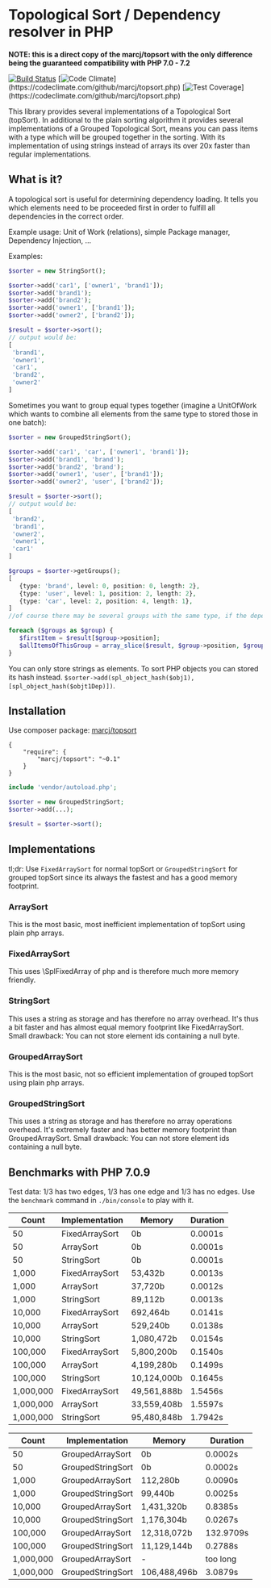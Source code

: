 # Topological Sort / Dependency resolver in PHP

**NOTE: this is a direct copy of the marcj/topsort with the only difference being the guaranteed compatibility 
with PHP 7.0 - 7.2**

[![Build Status](https://travis-ci.org/marcj/topsort.php.svg)](https://travis-ci.org/marcj/topsort.php)
[![Code Climate](https://codeclimate.com/github/marcj/topsort.php/badges/gpa.svg?)](https://codeclimate.com/github/marcj/topsort.php)
[![Test Coverage](https://codeclimate.com/github/marcj/topsort.php/badges/coverage.svg?)](https://codeclimate.com/github/marcj/topsort.php)

This library provides several implementations of a Topological Sort (topSort).
In additional to the plain sorting algorithm it provides several implementations of a Grouped Topological Sort,
means you can pass items with a type which will be grouped together in the sorting. With its implementation
of using strings instead of arrays its over 20x faster than regular implementations.

## What is it?

A topological sort is useful for determining dependency loading. It tells you which elements need to be proceeded first
in order to fulfill all dependencies in the correct order.

Example usage: Unit of Work (relations), simple Package manager, Dependency Injection, ...

Examples:
 
```php
$sorter = new StringSort();

$sorter->add('car1', ['owner1', 'brand1']);
$sorter->add('brand1');
$sorter->add('brand2');
$sorter->add('owner1', ['brand1']);
$sorter->add('owner2', ['brand2']);

$result = $sorter->sort();
// output would be:
[
 'brand1',
 'owner1',
 'car1',
 'brand2',
 'owner2'
]
```

Sometimes you want to group equal types together (imagine a UnitOfWork which wants to combine all elements from the
same type to stored those in one batch):

```php
$sorter = new GroupedStringSort();

$sorter->add('car1', 'car', ['owner1', 'brand1']);
$sorter->add('brand1', 'brand');
$sorter->add('brand2', 'brand');
$sorter->add('owner1', 'user', ['brand1']);
$sorter->add('owner2', 'user', ['brand2']);

$result = $sorter->sort();
// output would be:
[
 'brand2',
 'brand1',
 'owner2',
 'owner1',
 'car1'
]

$groups = $sorter->getGroups();
[
   {type: 'brand', level: 0, position: 0, length: 2},
   {type: 'user', level: 1, position: 2, length: 2},
   {type: 'car', level: 2, position: 4, length: 1},
]
//of course there may be several groups with the same type, if the dependency graphs makes this necessary.

foreach ($groups as $group) {
   $firstItem = $result[$group->position];
   $allItemsOfThisGroup = array_slice($result, $group->position, $group->length);
}
```

You can only store strings as elements.
To sort PHP objects you can stored its hash instead. `$sorter->add(spl_object_hash($obj1), [spl_object_hash($objt1Dep)])`. 

## Installation

Use composer package: [marcj/topsort](https://packagist.org/packages/marcj/topsort)
```
{
    "require": {
        "marcj/topsort": "~0.1"
    }
}
```

```php
include 'vendor/autoload.php';

$sorter = new GroupedStringSort;
$sorter->add(...);

$result = $sorter->sort();
```

## Implementations

tl;dr: Use `FixedArraySort` for normal topSort or `GroupedStringSort` for grouped topSort since its always the fastest
and has a good memory footprint.

### ArraySort

This is the most basic, most inefficient implementation of topSort using plain php arrays.

### FixedArraySort

This uses \SplFixedArray of php and is therefore much more memory friendly.

### StringSort

This uses a string as storage and has therefore no array overhead. It's thus a bit faster and has almost equal
memory footprint like FixedArraySort.
Small drawback: You can not store element ids containing a null byte.

### GroupedArraySort

This is the most basic, not so efficient implementation of grouped topSort using plain php arrays.

### GroupedStringSort

This uses a string as storage and has therefore no array operations overhead. It's extremely faster
 and has better memory footprint than GroupedArraySort.
Small drawback: You can not store element ids containing a null byte.

## Benchmarks with PHP 7.0.9

Test data: 1/3 has two edges, 1/3 has one edge and 1/3 has no edges. Use the `benchmark` command in `./bin/console`
to play with it.

| Count     | Implementation | Memory       | Duration |
|-----------|----------------|--------------|----------|
| 50        | FixedArraySort |           0b | 0.0001s  |
| 50        | ArraySort      |           0b | 0.0001s  |
| 50        | StringSort     |           0b | 0.0001s  |
| 1,000     | FixedArraySort |      53,432b | 0.0013s  |
| 1,000     | ArraySort      |      37,720b | 0.0012s  |
| 1,000     | StringSort     |      89,112b | 0.0013s  |
| 10,000    | FixedArraySort |     692,464b | 0.0141s  |
| 10,000    | ArraySort      |     529,240b | 0.0138s  |
| 10,000    | StringSort     |   1,080,472b | 0.0154s  |
| 100,000   | FixedArraySort |   5,800,200b | 0.1540s  |
| 100,000   | ArraySort      |   4,199,280b | 0.1499s  |
| 100,000   | StringSort     |  10,124,000b | 0.1645s  |
| 1,000,000 | FixedArraySort |  49,561,888b | 1.5456s  |
| 1,000,000 | ArraySort      |  33,559,408b | 1.5597s  |
| 1,000,000 | StringSort     |  95,480,848b | 1.7942s  |


| Count     | Implementation    | Memory       | Duration  |
|-----------|-------------------|--------------|-----------|
| 50        | GroupedArraySort  |           0b | 0.0002s   |
| 50        | GroupedStringSort |           0b | 0.0002s   |
| 1,000     | GroupedArraySort  |     112,280b | 0.0090s   |
| 1,000     | GroupedStringSort |      99,440b | 0.0025s   |
| 10,000    | GroupedArraySort  |   1,431,320b | 0.8385s   |
| 10,000    | GroupedStringSort |   1,176,304b | 0.0267s   |
| 100,000   | GroupedArraySort  |  12,318,072b | 132.9709s |
| 100,000   | GroupedStringSort |  11,129,144b | 0.2788s   |
| 1,000,000 | GroupedArraySort  |            - | too long  |
| 1,000,000 | GroupedStringSort | 106,488,496b | 3.0879s   |
